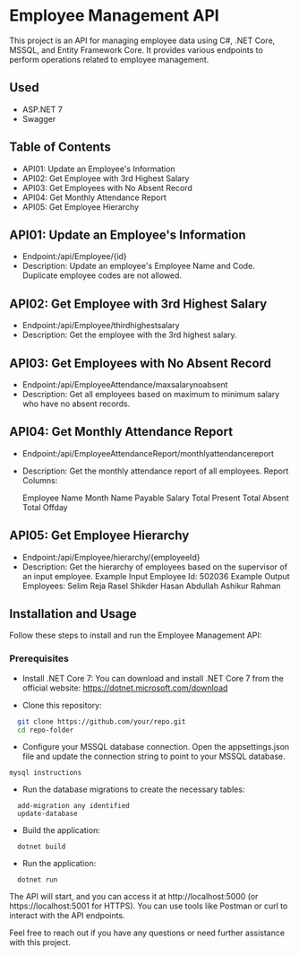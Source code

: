 # Employee Management API

This project is an API for managing employee data using C#, .NET Core, MSSQL, and Entity Framework Core. It provides various endpoints to perform operations related to employee management.

## Used
- ASP.NET 7
- Swagger

## Table of Contents
   - API01: Update an Employee's Information
   - API02: Get Employee with 3rd Highest Salary
   - API03: Get Employees with No Absent Record
   - API04: Get Monthly Attendance Report
   - API05: Get Employee Hierarchy

## API01: Update an Employee's Information
  -  Endpoint:/api/Employee/{id}
  -  Description: Update an employee's Employee Name and Code. Duplicate employee codes are not allowed.

## API02: Get Employee with 3rd Highest Salary
  -  Endpoint:/api/Employee/thirdhighestsalary
  -  Description: Get the employee with the 3rd highest salary.

## API03: Get Employees with No Absent Record
  -  Endpoint:/api/EmployeeAttendance/maxsalarynoabsent
  -  Description: Get all employees based on maximum to minimum salary who have no absent records.

##  API04: Get Monthly Attendance Report
  - Endpoint:/api/EmployeeAttendanceReport/monthlyattendancereport
  - Description: Get the monthly attendance report of all employees.
  Report Columns:

    Employee Name
    Month Name
    Payable Salary
    Total Present
    Total Absent
    Total Offday

## API05: Get Employee Hierarchy
  -  Endpoint:/api/Employee/hierarchy/{employeeId}
  -  Description: Get the hierarchy of employees based on the supervisor of an input employee.
    Example Input Employee Id: 502036
    Example Output Employees:
        Selim Reja
        Rasel Shikder
        Hasan Abdullah
        Ashikur Rahman

## Installation and Usage
Follow these steps to install and run the Employee Management API:
### Prerequisites
  - Install .NET Core 7: You can download and install .NET Core 7 from the official website: https://dotnet.microsoft.com/download

  - Clone this repository:
  ```bash
    git clone https://github.com/your/repo.git
    cd repo-folder
  ```
  - Configure your MSSQL database connection. Open the appsettings.json file and update the connection string to point to your MSSQL database.
  ```
  mysql instructions
  ```
  - Run the database migrations to create the necessary tables:
  ```
    add-migration any identified
    update-database
  ```
  - Build the application:
  ```
    dotnet build
  ```
  - Run the application:
  ```
    dotnet run
  ```

  The API will start, and you can access it at http://localhost:5000 (or https://localhost:5001 for HTTPS). You can use tools like Postman or curl to interact with the API endpoints.

  Feel free to reach out if you have any questions or need further assistance with this project.